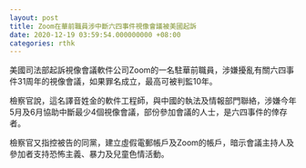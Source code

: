 ```yaml
---
layout: post
title: Zoom在華前職員涉中斷六四事件視像會議被美國起訴
date: 2020-12-19 03:59:54.000000000 +08:00
categories: rthk
---
```


美國司法部起訴視像會議軟件公司Zoom的一名駐華前職員，涉嫌擾亂有關六四事件31周年的視像會議，如果罪名成立，最高可被判監10年。

檢察官說，這名譯音姓金的軟件工程師，與中國的執法及情報部門聯絡，涉嫌今年5月及6月協助中斷最少4個視像會議，部份參加會議的人士，是六四事件的倖存者。

檢察官又指控被告的同黨，建立虛假電郵帳戶及Zoom的帳戶，暗示會議主持人及參加者支持恐怖主義、暴力及兒童色情活動。
